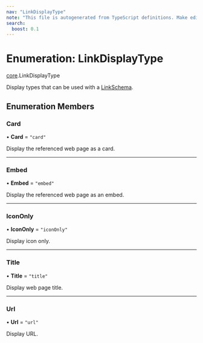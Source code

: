 ```yaml
---
nav: "LinkDisplayType"
note: "This file is autogenerated from TypeScript definitions. Make edits to the comments in the TypeScript file and then run `make docs` to regenerate this file."
search:
  boost: 0.1
---
```

# Enumeration: LinkDisplayType

[core](../modules/core.md).LinkDisplayType

Display types that can be used with a [LinkSchema](../interfaces/core.LinkSchema.md).

## Enumeration Members

### Card

• **Card** = ``"card"``

Display the referenced web page as a card.

___

### Embed

• **Embed** = ``"embed"``

Display the referenced web page as an embed.

___

### IconOnly

• **IconOnly** = ``"iconOnly"``

Display icon only.

___

### Title

• **Title** = ``"title"``

Display web page title.

___

### Url

• **Url** = ``"url"``

Display URL.
